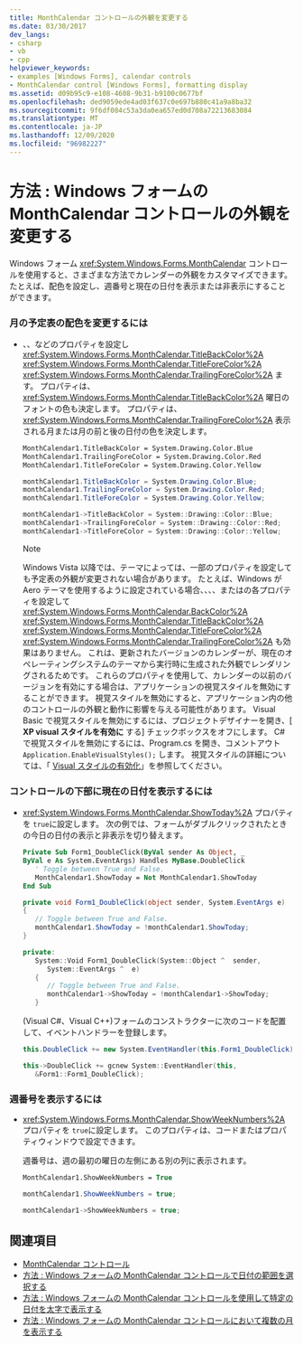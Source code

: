 ```yaml
---
title: MonthCalendar コントロールの外観を変更する
ms.date: 03/30/2017
dev_langs:
- csharp
- vb
- cpp
helpviewer_keywords:
- examples [Windows Forms], calendar controls
- MonthCalendar control [Windows Forms], formatting display
ms.assetid: d09b95c9-e108-4608-9b31-b9100c0677bf
ms.openlocfilehash: ded9059ede4ad03f637c0e697b880c41a9a8ba32
ms.sourcegitcommit: 9f6df084c53a3da0ea657ed0d708a72213683084
ms.translationtype: MT
ms.contentlocale: ja-JP
ms.lasthandoff: 12/09/2020
ms.locfileid: "96982227"
---
```

# <a name="how-to-change-the-windows-forms-monthcalendar-controls-appearance"></a>方法 : Windows フォームの MonthCalendar コントロールの外観を変更する
Windows フォーム <xref:System.Windows.Forms.MonthCalendar> コントロールを使用すると、さまざまな方法でカレンダーの外観をカスタマイズできます。 たとえば、配色を設定し、週番号と現在の日付を表示または非表示にすることができます。  
  
### <a name="to-change-the-month-calendars-color-scheme"></a>月の予定表の配色を変更するには  
  
- 、、などのプロパティを設定し <xref:System.Windows.Forms.MonthCalendar.TitleBackColor%2A> <xref:System.Windows.Forms.MonthCalendar.TitleForeColor%2A> <xref:System.Windows.Forms.MonthCalendar.TrailingForeColor%2A> ます。 プロパティは、 <xref:System.Windows.Forms.MonthCalendar.TitleBackColor%2A> 曜日のフォントの色も決定します。 プロパティは、 <xref:System.Windows.Forms.MonthCalendar.TrailingForeColor%2A> 表示される月または月の前と後の日付の色を決定します。  
  
    ```vb  
    MonthCalendar1.TitleBackColor = System.Drawing.Color.Blue  
    MonthCalendar1.TrailingForeColor = System.Drawing.Color.Red  
    MonthCalendar1.TitleForeColor = System.Drawing.Color.Yellow  
    ```  
  
    ```csharp  
    monthCalendar1.TitleBackColor = System.Drawing.Color.Blue;  
    monthCalendar1.TrailingForeColor = System.Drawing.Color.Red;  
    monthCalendar1.TitleForeColor = System.Drawing.Color.Yellow;  
    ```  
  
    ```cpp  
    monthCalendar1->TitleBackColor = System::Drawing::Color::Blue;  
    monthCalendar1->TrailingForeColor = System::Drawing::Color::Red;  
    monthCalendar1->TitleForeColor = System::Drawing::Color::Yellow;  
    ```  
  
    > [!NOTE]
    > Windows Vista 以降では、テーマによっては、一部のプロパティを設定しても予定表の外観が変更されない場合があります。 たとえば、Windows が Aero テーマを使用するように設定されている場合、、、、またはの各プロパティを設定して <xref:System.Windows.Forms.MonthCalendar.BackColor%2A> <xref:System.Windows.Forms.MonthCalendar.TitleBackColor%2A> <xref:System.Windows.Forms.MonthCalendar.TitleForeColor%2A> <xref:System.Windows.Forms.MonthCalendar.TrailingForeColor%2A> も効果はありません。 これは、更新されたバージョンのカレンダーが、現在のオペレーティングシステムのテーマから実行時に生成された外観でレンダリングされるためです。 これらのプロパティを使用して、カレンダーの以前のバージョンを有効にする場合は、アプリケーションの視覚スタイルを無効にすることができます。 視覚スタイルを無効にすると、アプリケーション内の他のコントロールの外観と動作に影響を与える可能性があります。 Visual Basic で視覚スタイルを無効にするには、プロジェクトデザイナーを開き、[ **XP visual スタイルを有効に** する] チェックボックスをオフにします。 C# で視覚スタイルを無効にするには、Program.cs を開き、コメントアウト `Application.EnableVisualStyles();` します。 視覚スタイルの詳細については、「 [Visual スタイルの有効化](/windows/desktop/controls/cookbook-overview)」を参照してください。  
  
### <a name="to-display-the-current-date-at-the-bottom-of-the-control"></a>コントロールの下部に現在の日付を表示するには  
  
- <xref:System.Windows.Forms.MonthCalendar.ShowToday%2A> プロパティを `true`に設定します。 次の例では、フォームがダブルクリックされたときの今日の日付の表示と非表示を切り替えます。  
  
    ```vb  
    Private Sub Form1_DoubleClick(ByVal sender As Object, _  
    ByVal e As System.EventArgs) Handles MyBase.DoubleClick  
       ' Toggle between True and False.  
       MonthCalendar1.ShowToday = Not MonthCalendar1.ShowToday  
    End Sub  
    ```  
  
    ```csharp  
    private void Form1_DoubleClick(object sender, System.EventArgs e)  
    {  
       // Toggle between True and False.  
       monthCalendar1.ShowToday = !monthCalendar1.ShowToday;  
    }  
    ```  
  
    ```cpp  
    private:  
       System::Void Form1_DoubleClick(System::Object ^  sender,  
          System::EventArgs ^  e)  
       {  
          // Toggle between True and False.  
          monthCalendar1->ShowToday = !monthCalendar1->ShowToday;  
       }  
    ```  
  
     (Visual C#、Visual C++)フォームのコンストラクターに次のコードを配置して、イベントハンドラーを登録します。  
  
    ```csharp  
    this.DoubleClick += new System.EventHandler(this.Form1_DoubleClick);  
    ```  
  
    ```cpp  
    this->DoubleClick += gcnew System::EventHandler(this,  
       &Form1::Form1_DoubleClick);  
    ```  
  
### <a name="to-display-week-numbers"></a>週番号を表示するには  
  
- <xref:System.Windows.Forms.MonthCalendar.ShowWeekNumbers%2A> プロパティを `true`に設定します。 このプロパティは、コードまたはプロパティウィンドウで設定できます。  
  
     週番号は、週の最初の曜日の左側にある別の列に表示されます。  
  
    ```vb  
    MonthCalendar1.ShowWeekNumbers = True  
    ```  
  
    ```csharp  
    monthCalendar1.ShowWeekNumbers = true;  
    ```  
  
    ```cpp  
    monthCalendar1->ShowWeekNumbers = true;  
    ```  
  
## <a name="see-also"></a>関連項目

- [MonthCalendar コントロール](monthcalendar-control-windows-forms.md)
- [方法 : Windows フォームの MonthCalendar コントロールで日付の範囲を選択する](how-to-select-a-range-of-dates-in-the-windows-forms-monthcalendar-control.md)
- [方法 : Windows フォームの MonthCalendar コントロールを使用して特定の日付を太字で表示する](display-specific-days-in-bold-with-wf-monthcalendar-control.md)
- [方法 : Windows フォームの MonthCalendar コントロールにおいて複数の月を表示する](display-more-than-one-month-wf-monthcalendar-control.md)
